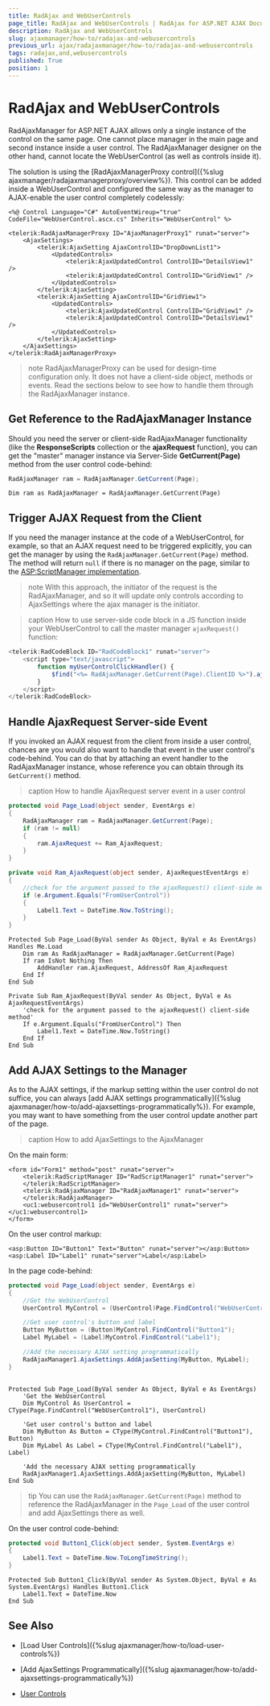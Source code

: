 ```yaml
---
title: RadAjax and WebUserControls
page_title: RadAjax and WebUserControls | RadAjax for ASP.NET AJAX Documentation
description: RadAjax and WebUserControls
slug: ajaxmanager/how-to/radajax-and-webusercontrols
previous_url: ajax/radajaxmanager/how-to/radajax-and-webusercontrols
tags: radajax,and,webusercontrols
published: True
position: 1
---
```


# RadAjax and WebUserControls

RadAjaxManager for ASP.NET AJAX allows only a single instance of the control on the same page. One cannot place manager in the main page and second instance inside a user control. The RadAjaxManager designer on the other hand, cannot locate the WebUserControl (as well as controls inside it).

The solution is using the [RadAjaxManagerProxy control]({%slug ajaxmanager/radajaxmanagerproxy/overview%}). This control can be added inside a WebUserControl and configured the same way as the manager to AJAX-enable the user control completely codelessly:

````ASP.NET
<%@ Control Language="C#" AutoEventWireup="true" CodeFile="WebUserControl.ascx.cs" Inherits="WebUserControl" %>

<telerik:RadAjaxManagerProxy ID="AjaxManagerProxy1" runat="server">
	<AjaxSettings>
	    <telerik:AjaxSetting AjaxControlID="DropDownList1">
	        <UpdatedControls>
	            <telerik:AjaxUpdatedControl ControlID="DetailsView1" />
	            <telerik:AjaxUpdatedControl ControlID="GridView1" />
	        </UpdatedControls>
	    </telerik:AjaxSetting>
	    <telerik:AjaxSetting AjaxControlID="GridView1">
	        <UpdatedControls>
	            <telerik:AjaxUpdatedControl ControlID="GridView1" />
	            <telerik:AjaxUpdatedControl ControlID="DetailsView1" />
	        </UpdatedControls>
	    </telerik:AjaxSetting>
	</AjaxSettings>
</telerik:RadAjaxManagerProxy>
````



>note RadAjaxManagerProxy can be used for design-time configuration only. It does not have a client-side object, methods or events. Read the sections below to see how to handle them through the RadAjaxManager instance.

## Get Reference to the RadAjaxManager Instance

Should you need the server or client-side RadAjaxManager functionality (like the **ResponseScripts** collection or the **ajaxRequest** function), you can get the "master" manager instance via Server-Side **GetCurrent(Page)** method from the user control code-behind:

````C#
RadAjaxManager ram = RadAjaxManager.GetCurrent(Page);
````
````VB
Dim ram as RadAjaxManager = RadAjaxManager.GetCurrent(Page)
````


## Trigger AJAX Request from the Client

If you need the manager instance at the code of a WebUserControl, for example, so that an AJAX request need to be triggered explicitly, you can get the manager by using the `RadAjaxManager.GetCurrent(Page)` method. The method will return `null` if there is no manager on the page, similar to the [ASP:ScriptManager implementation](https://msdn.microsoft.com/en-us/magazine/cc163354.aspx).

>note With this approach, the initiator of the request is the RadAjaxManager, and so it will update only controls according to AjaxSettings where the ajax manager is the initiator.

>caption How to use server-side code block in a JS function inside your WebUserControl to call the master manager `ajaxRequest()` function:

````JavaScript
<telerik:RadCodeBlock ID="RadCodeBlock1" runat="server">
	<script type="text/javascript">
	    function myUserControlClickHandler() {
	        $find("<%= RadAjaxManager.GetCurrent(Page).ClientID %>").ajaxRequest("FromUserControl");
	    }
	</script>
</telerik:RadCodeBlock>
````

## Handle AjaxRequest Server-side Event

If you invoked an AJAX request from the client from inside a user control, chances are you would also want to handle that event in the user control's code-behind. You can do that by attaching an event handler to the RadAjaxManager instance, whose reference you can obtain through its `GetCurrent()` method.

>caption How to handle AjaxRequest server event in a user control

````C#
protected void Page_Load(object sender, EventArgs e)
{
	RadAjaxManager ram = RadAjaxManager.GetCurrent(Page);
	if (ram != null)
	{
		ram.AjaxRequest += Ram_AjaxRequest;
	}
}

private void Ram_AjaxRequest(object sender, AjaxRequestEventArgs e)
{
    //check for the argument passed to the ajaxRequest() client-side method
	if (e.Argument.Equals("FromUserControl"))
	{
		Label1.Text = DateTime.Now.ToString();
	}
}
````
````VB
Protected Sub Page_Load(ByVal sender As Object, ByVal e As EventArgs) Handles Me.Load
	Dim ram As RadAjaxManager = RadAjaxManager.GetCurrent(Page)
	If ram IsNot Nothing Then
		AddHandler ram.AjaxRequest, AddressOf Ram_AjaxRequest
	End If
End Sub

Private Sub Ram_AjaxRequest(ByVal sender As Object, ByVal e As AjaxRequestEventArgs)
    'check for the argument passed to the ajaxRequest() client-side method'
	If e.Argument.Equals("FromUserControl") Then
		Label1.Text = DateTime.Now.ToString()
	End If
End Sub
````

## Add AJAX Settings to the Manager

As to the AJAX settings, if the markup setting within the user control do not suffice, you can always [add AJAX settings programmatically]({%slug ajaxmanager/how-to/add-ajaxsettings-programmatically%}). For example, you may want to have something from the user control update another part of the page.

>caption How to add AjaxSettings to the AjaxManager

On the main form:

````ASP.NET
<form id="Form1" method="post" runat="server">
    <telerik:RadScriptManager ID="RadScriptManager1" runat="server">
    </telerik:RadScriptManager>
    <telerik:RadAjaxManager ID="RadAjaxManager1" runat="server">
    </telerik:RadAjaxManager>
    <uc1:webusercontrol1 id="WebUserControl1" runat="server"></uc1:webusercontrol1>
</form>
````

On the user control markup:

````ASP.NET
<asp:Button ID="Button1" Text="Button" runat="server"></asp:Button>
<asp:Label ID="Label1" runat="server">Label</asp:Label>
````

In the page code-behind:

````C#
protected void Page_Load(object sender, EventArgs e)
{
    //Get the WebUserControl
    UserControl MyControl = (UserControl)Page.FindControl("WebUserControl1");

    //Get user control's button and label
    Button MyButton = (Button)MyControl.FindControl("Button1");
    Label MyLabel = (Label)MyControl.FindControl("Label1");

    //Add the necessary AJAX setting programmatically
    RadAjaxManager1.AjaxSettings.AddAjaxSetting(MyButton, MyLabel);
}
				
````
````VB
Protected Sub Page_Load(ByVal sender As Object, ByVal e As EventArgs)
    'Get the WebUserControl
    Dim MyControl As UserControl = CType(Page.FindControl("WebUserControl1"), UserControl)

    'Get user control's button and label
    Dim MyButton As Button = CType(MyControl.FindControl("Button1"), Button)
    Dim MyLabel As Label = CType(MyControl.FindControl("Label1"), Label)

    'Add the necessary AJAX setting programmatically
    RadAjaxManager1.AjaxSettings.AddAjaxSetting(MyButton, MyLabel)
End Sub 
````

>tip You can use the `RadAjaxManager.GetCurrent(Page)` method to reference the RadAjaxManager in the `Page_Load` of the user control and add AjaxSettings there as well.

On the user control code-behind:

````C#
protected void Button1_Click(object sender, System.EventArgs e)
{
    Label1.Text = DateTime.Now.ToLongTimeString();
}
````
````VB
Protected Sub Button1_Click(ByVal sender As System.Object, ByVal e As System.EventArgs) Handles Button1.Click
    Label1.Text = DateTime.Now
End Sub
````





## See Also

 * [Load User Controls]({%slug ajaxmanager/how-to/load-user-controls%})

 * [Add AjaxSettings Programmatically]({%slug ajaxmanager/how-to/add-ajaxsettings-programmatically%})

 * [User Controls](https://demos.telerik.com/aspnet-ajax/Ajax/Examples/Manager/UserControl/DefaultCS.aspx)
